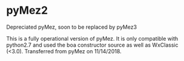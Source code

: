 # pyMez2
Depreciated pyMez, soon to be replaced by pyMez3

This is a fully operational version of pyMez. It is only compatible with python2.7 and used the boa constructor source
as well as WxClassic (<3.0). Transferred from pyMez on 11/14/2018.
